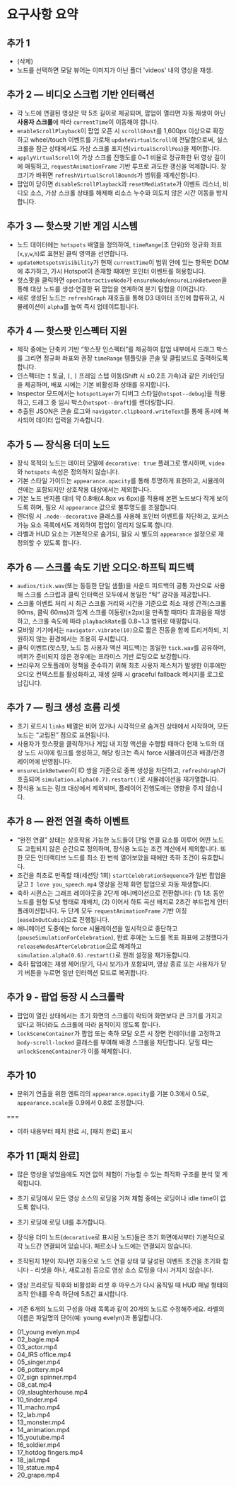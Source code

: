 # 요구사항 요약

## 추가 1
- (삭제)
- 노드를 선택하면 모달 뷰어는 이미지가 아닌 폴더 'videos' 내의 영상을 재생.

## 추가 2 — 비디오 스크럽 기반 인터랙션
- 각 노드에 연결된 영상은 약 5초 길이로 제공되며, 팝업이 열리면 자동 재생이 아닌 **사용자 스크롤**에 따라 `currentTime`이 이동해야 합니다.
- `enableScrollPlayback`이 팝업 오픈 시 `scrollGhost`를 1,600px 이상으로 확장하고 wheel/touch 이벤트를 가로채 `updateVirtualScroll`에 전달함으로써, 실스크롤을 잠근 상태에서도 가상 스크롤 포지션(`virtualScrollPos`)을 제어합니다.
- `applyVirtualScroll`이 가상 스크롤 진행도를 0~1 비율로 정규화한 뒤 영상 길이에 매핑하고, `requestAnimationFrame` 기반 루프로 과도한 갱신을 억제합니다. 창 크기가 바뀌면 `refreshVirtualScrollBounds`가 범위를 재계산합니다.
- 팝업이 닫히면 `disableScrollPlayback`과 `resetMediaState`가 이벤트 리스너, 비디오 소스, 가상 스크롤 상태를 해제해 리소스 누수와 의도치 않은 시간 이동을 방지합니다.

## 추가 3 — 핫스팟 기반 게임 시스템
- 노드 데이터에는 `hotspots` 배열을 정의하여, `timeRange`(초 단위)와 정규화 좌표(`x`,`y`,`w`,`h`)로 표현된 클릭 영역을 선언합니다.
- `updateHotspotsVisibility`가 현재 `currentTime`이 범위 안에 있는 항목만 DOM에 추가하고, 가시 Hotspot이 존재할 때에만 포인터 이벤트를 허용합니다.
- 핫스팟을 클릭하면 `openInteractiveNode`가 `ensureNode`/`ensureLinkBetween`을 통해 대상 노드를 생성·연결한 뒤 팝업을 연계하여 분기 탐험을 이어갑니다.
- 새로 생성된 노드는 `refreshGraph` 재호출을 통해 D3 데이터 조인에 합류하고, 시뮬레이션이 `alpha`를 높여 즉시 업데이트됩니다.

## 추가 4 — 핫스팟 인스펙터 지원
- 제작 중에는 단축키 기반 “핫스팟 인스펙터”를 제공하여 팝업 내부에서 드래그 박스를 그리면 정규화 좌표와 권장 `timeRange` 템플릿을 콘솔 및 클립보드로 출력하도록 합니다.
- 인스펙터는 `I` 토글, `[`, `]` 프레임 스텝 이동(Shift 시 ±0.2초 가속)과 같은 키바인딩을 제공하며, 배포 시에는 기본 비활성화 상태를 유지합니다.
- Inspector 모드에서는 `hotspotLayer`가 디버그 스타일(`hotspot--debug`)을 적용하고, 드래그 중 임시 박스(`hotspot--draft`)를 렌더링합니다.
- 추출된 JSON은 콘솔 로그와 `navigator.clipboard.writeText`를 통해 동시에 복사되어 데이터 입력을 가속합니다.

## 추가 5 — 장식용 더미 노드
- 장식 목적의 노드는 데이터 모델에 `decorative: true` 플래그로 명시하며, `video`와 `hotspots` 속성은 정의하지 않습니다.
- 기본 스타일 가이드는 `appearance.opacity`를 통해 투명하게 표현하고, 시뮬레이션에는 포함되지만 상호작용 대상에서는 제외합니다.
- 기본 노드 반지름 대비 약 0.8배(4.8px vs 6px)를 적용해 본편 노드보다 작게 보이도록 하며, 필요 시 `appearance` 값으로 불투명도를 조절합니다.
- 렌더링 시 `.node--decorative` 클래스를 사용해 포인터 이벤트를 차단하고, 포커스 가능 요소 목록에서도 제외하여 팝업이 열리지 않도록 합니다.
- 라벨과 HUD 요소는 기본적으로 숨기되, 필요 시 별도의 `appearance` 설정으로 재정의할 수 있도록 합니다.

## 추가 6 — 스크롤 속도 기반 오디오·하프틱 피드백
- `audios/tick.wav`(또는 동등한 단일 샘플)을 사운드 피드백의 공통 자산으로 사용해 스크롤 스크럽과 클릭 인터랙션 모두에서 동일한 “틱” 감각을 제공합니다.
- 스크롤 이벤트 처리 시 최근 스크롤 거리와 시간을 기준으로 최소 재생 간격(스크롤 90ms, 클릭 60ms)과 임계 스크롤 이동량(±2px)을 만족할 때마다 효과음을 재생하고, 스크롤 속도에 따라 `playbackRate`를 0.8~1.3 범위로 매핑합니다.
- 모바일 기기에서는 `navigator.vibrate(10)`으로 짧은 진동을 함께 트리거하되, 지원하지 않는 환경에서는 조용히 무시합니다.
- 클릭 이벤트(핫스팟, 노드 등 사용자 액션 피드백)는 동일한 `tick.wav`를 공유하며, 버퍼가 준비되지 않은 경우에는 프라미스 기반 로딩으로 보강합니다.
- 브라우저 오토플레이 정책을 준수하기 위해 최초 사용자 제스처가 발생한 이후에만 오디오 컨텍스트를 활성화하고, 재생 실패 시 graceful fallback 메시지를 로그로 남깁니다.

## 추가 7 — 링크 생성 흐름 리셋
- 초기 로드시 `links` 배열은 비어 있거나 시각적으로 숨겨진 상태에서 시작하며, 모든 노드는 “고립된” 점으로 표현됩니다.
- 사용자가 핫스팟을 클릭하거나 게임 내 지정 액션을 수행할 때마다 현재 노드와 대상 노드 사이에 링크를 생성하고, 해당 링크는 즉시 force 시뮬레이션과 배경/전경 레이어에 반영됩니다.
- `ensureLinkBetween`이 ID 쌍을 기준으로 중복 생성을 차단하고, `refreshGraph`가 호출되며 `simulation.alpha(0.7).restart()`로 시뮬레이션을 재가열합니다.
- 장식용 노드는 링크 대상에서 제외되며, 플레이어 진행도에는 영향을 주지 않습니다.

## 추가 8 — 완전 연결 축하 이벤트
- “완전 연결” 상태는 상호작용 가능한 노드들이 단일 연결 요소를 이루어 어떤 노드도 고립되지 않은 순간으로 정의하며, 장식용 노드는 조건 계산에서 제외합니다. 또한 모든 인터랙티브 노드를 최소 한 번씩 열어보았을 때에만 축하 조건이 유효합니다.
- 조건을 최초로 만족할 때(세션당 1회) `startCelebrationSequence`가 일반 팝업을 닫고 `I love you_speech.mp4` 영상을 전체 화면 팝업으로 자동 재생합니다.
- 축하 시퀀스는 그래프 레이아웃을 2단계 애니메이션으로 전환합니다: (1) 1초 동안 노드를 원형 도넛 형태로 재배치, (2) 이어서 하트 곡선 배치로 2초간 부드럽게 인터폴레이션합니다. 두 단계 모두 `requestAnimationFrame` 기반 이징(`easeInOutCubic`)으로 진행됩니다.
- 애니메이션 도중에는 force 시뮬레이션을 일시적으로 중단하고(`pauseSimulationForCelebration`), 완료 후에는 노드를 목표 좌표에 고정했다가 `releaseNodesAfterCelebration`으로 해제하고 `simulation.alpha(0.6).restart()`로 원래 설정을 재가동합니다.
- 축하 팝업에는 재생 제어(닫기, 다시 보기)가 포함되며, 영상 종료 또는 사용자가 닫기 버튼을 누르면 일반 인터랙션 모드로 복귀합니다.

## 추가 9 - 팝업 등장 시 스크롤락
- 팝업이 열린 상태에서는 초기 화면의 스크롤이 락되어 화면보다 큰 크기를 가지고 있다고 하더라도 스크롤에 따라 움직이지 않도록 합니다.
- `lockSceneContainer`가 팝업 또는 축하 모달 오픈 시 장면 컨테이너를 고정하고 `body-scroll-locked` 클래스를 부여해 배경 스크롤을 차단합니다. 닫힐 때는 `unlockSceneContainer`가 이를 해제합니다.

## 추가 10
- 분위기 연출을 위한 엔트리의 `appearance.opacity`를 기본 0.3에서 0.5로, `appearance.scale`을 0.9에서 0.8로 조정합니다.

===
* 이하 내용부터 패치 완료 시, [패치 완료] 표시

## 추가 11 [패치 완료]
- 많은 영상을 넣었음에도 지연 없이 체험이 가능할 수 있는 최적화 구조를 분석 및 계획합니다.

- 초기 로딩에서 모든 영상 소스의 로딩을 거쳐 체험 중에는 로딩이나 idle time이 없도록 합니다.
- 초기 로딩에 로딩 UI를 추가합니다.

- 장식용 더미 노드(`decorative`로 표시된 노드)들은 초기 화면에서부터 기본적으로 각 노드간 연결되어 있습니다. 페르소나 노드에는 연결되지 않습니다.

- 조작된지 1분이 지나면 자동으로 노드 연결 상태 및 달성된 이벤트 조건을 초기화 합니다 - 리셋을 하나, 새로고침 등으로 영상 소스 로딩을 다시 거치지 않습니다.
- 영상 프리로딩 직후와 비활성화 리셋 후 마우스가 다시 움직일 때 HUD 패널 형태의 조작 안내를 우측 하단에 5초간 표시합니다.

- 기존 6개의 노드의 구성을 아래 목록과 같이 20개의 노드로 수정해주세요. 라벨의 이름은 파일명의 단어(예: young evelyn)과 통일합니다.
* 01_young evelyn.mp4
* 02_bagle.mp4
* 03_actor.mp4
* 04_IRS office.mp4
* 05_singer.mp4
* 06_pottery.mp4
* 07_sign spinner.mp4
* 08_cat.mp4
* 09_slaughterhouse.mp4
* 10_tinder.mp4
* 11_macho.mp4
* 12_lab.mp4
* 13_monster.mp4
* 14_animation.mp4
* 15_youtube.mp4
* 16_soldier.mp4
* 17_hotdog fingers.mp4
* 18_jail.mp4
* 19_statue.mp4
* 20_grape.mp4
